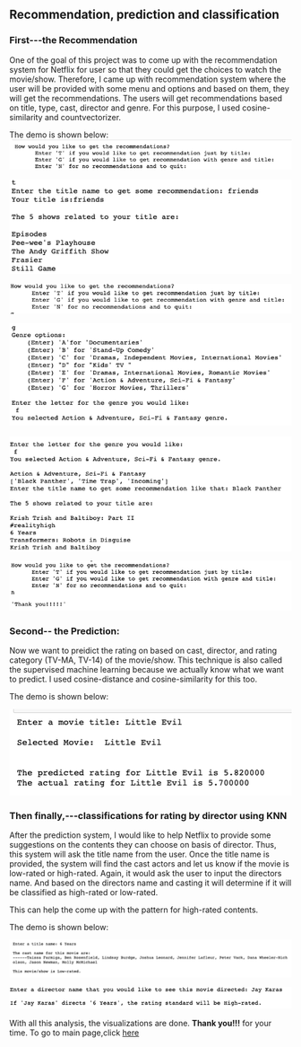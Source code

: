 ## Recommendation, prediction and classification

### First---the Recommendation
One of the goal of this project was to come up with the recommendation system for Netflix for user so that they could get the choices to watch the movie/show. 
Therefore, I came up with recommendation system where the user will be provided with some menu and options and based on them, they will get the recommendations.
The users will get recommendations based on  title, type, cast, director and genre. For this purpose, I used cosine-similarity and countvectorizer.

The demo is shown below:
![](4.a.1.png)

![](4.a.2..png)

![](4.a.3.png)

![](4.a.4.png)

![](4.a.5.png)

![](4.a.6.png)

### Second-- the Prediction:

Now we want to preidict the rating on based on cast, director, and rating category (TV-MA, TV-14) of the movie/show. This technique is also called the 
supervised machine learning because we actually know what we want to predict. I used cosine-distance and cosine-similarity for this too.

The demo is shown below:

![](4.b..png)

### Then finally,---classifications for rating by director using KNN

After the prediction system, I would like to help Netflix to provide some suggestions on the contents they can choose on basis of director. Thus, this system will
ask the title name from the user. Once the title name is provided, the system will find the cast actors and let us know if the movie is low-rated or high-rated. 
Again, it would ask the user to input the directors name. And based on the directors name and casting it will determine if it will be classified as high-rated or low-rated.


This can help the come up with the pattern for high-rated contents.

The demo is shown below:

![](4.c..png)

![](4.c.2.png)

With all this analysis, the visualizations are done. **Thank you!!!** for your time. To go to main page,click [here](index.md)

